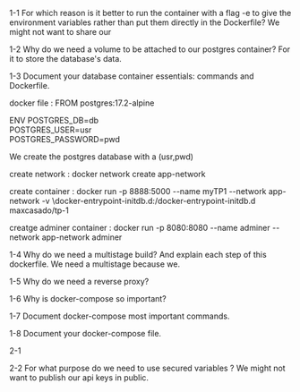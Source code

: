 1-1 For which reason is it better to run the container with a flag -e to give the environment variables rather than put them directly in the Dockerfile?
We might not want to share our 

1-2 Why do we need a volume to be attached to our postgres container?
For it to store the database's data.

1-3 Document your database container essentials: commands and Dockerfile.

docker file :
FROM postgres:17.2-alpine

ENV POSTGRES_DB=db \
   POSTGRES_USER=usr \
   POSTGRES_PASSWORD=pwd

We create the postgres database with a (usr,pwd)

create network :
docker network create app-network 

create container :
docker run -p 8888:5000 --name myTP1 --network app-network -v \docker-entrypoint-initdb.d:/docker-entrypoint-initdb.d maxcasado/tp-1

creatge adminer container : 
docker run -p 8080:8080 --name adminer --network app-network adminer

1-4 Why do we need a multistage build? And explain each step of this dockerfile.
We need a multistage because we.

1-5 Why do we need a reverse proxy?

1-6 Why is docker-compose so important?

1-7 Document docker-compose most important commands.

1-8 Document your docker-compose file.

2-1

2-2 For what purpose do we need to use secured variables ?
We might not want to publish our api keys in public.
